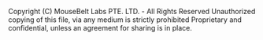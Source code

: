 Copyright (C) MouseBelt Labs PTE. LTD. - All Rights Reserved
Unauthorized copying of this file, via any medium is strictly prohibited
Proprietary and confidential, unless an agreement for sharing is in place.
